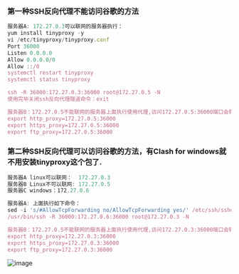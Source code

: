 ### 第一种SSH反向代理不能访问谷歌的方法
```javascript
服务器A: 172.27.0.3可以联网的服务器执行：
yum install tinyproxy -y
vi /etc/tinyproxy/tinyproxy.conf 
Port 36000
Listen 0.0.0.0
Allow 0.0.0.0/0
Allow ::/0
systemctl restart tinyproxy
systemctl status tinyproxy

ssh -R 36000:172.27.0.3:36000 root@172.27.0.5 -N
使用完毕关闭ssh反向代理隧道命令：exit

服务器B：172.27.0.5不能联网的服务器上面执行使用代理,访问172.27.0.5:36000端口会转发到172.27.0.3:36000端口上面，方法二可以访问谷歌的方法有区别,注意看仔细IP怎么用:
export http_proxy=172.27.0.5:36000
export https_proxy=172.27.0.5:36000
export ftp_proxy=172.27.0.5:36000
```
### 第二种SSH反向代理可以访问谷歌的方法，有Clash for windows就不用安装tinyproxy这个包了.
```javascript
服务器A linux可以联网：  172.27.0.3
服务器B Linux不可以联网: 172.27.0.5
服务器C windows：172.27.0.6

服务器A: 上面执行如下命令：
sed -i 's/#AllowTcpForwarding no/AllowTcpForwarding yes/' /etc/ssh/sshd_config && sed -i 's/GatewayPorts no/GatewayPorts yes/' /etc/ssh/sshd_config
/usr/bin/ssh -R 36000:172.27.0.6:36000 root@172.27.0.3 -N

服务器B：172.27.0.5不能联网的服务器上面执行使用代理,访问172.27.0.3:36000端口会转发到172.27.0.6:36000 windows服务器的端口上面,和上面第一种不能访问谷歌的方式IP有区别,仔细看:
export http_proxy=172.27.0.3:36000
export https_proxy=172.27.0.3:36000
export ftp_proxy=172.27.0.3:36000
```
![image](https://github.com/user-attachments/assets/ed858a5d-324c-4fd9-a334-a346e566b0f9)
